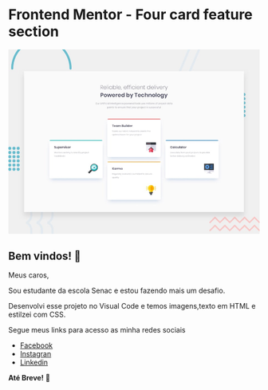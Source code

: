 # Frontend Mentor - Four card feature section

![Design preview for the Four card feature section coding challenge](./design/desktop-preview.jpg)

## Bem vindos! 👋

Meus caros,

Sou estudante da escola Senac e estou fazendo mais um desafio.

Desenvolvi esse projeto no Visual Code e temos imagens,texto em HTML e estilzei com CSS.

Segue meus links para acesso as minha redes sociais


- [Facebook](https://www.facebook.com/jessica.dantas.1428/)
- [Instagran](https://www.instagram.com/jessica.dantas91/)
- [Linkedin](https://www.linkedin.com/in/jessica-dantas-820315230/)


**Até Breve!** 🚀
